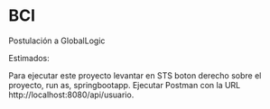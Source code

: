# BCI
Postulación a GlobalLogic

Estimados:

Para ejecutar este proyecto levantar en STS boton derecho sobre el proyecto, run as, springbootapp.
Ejecutar Postman con la URL http://localhost:8080/api/usuario.
